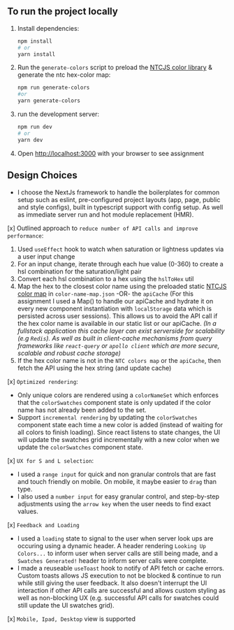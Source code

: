 ## To run the project locally

1. Install dependencies:

   ```bash
   npm install
   # or
   yarn install
   ```

2. Run the `generate-colors` script to preload the [NTCJS color library](https://www.npmjs.com/package/ntcjs) & generate the ntc hex-color map:

   ```bash
   npm run generate-colors
   #or
   yarn generate-colors
   ```

3. run the development server:

   ```bash
   npm run dev
   # or
   yarn dev
   ```

4. Open [http://localhost:3000](http://localhost:3000) with your browser to see assignment

## Design Choices

- I choose the NextJs framework to handle the boilerplates for common setup such as eslint, pre-configured project layouts (app, page, public and style configs), built in typescript support with config setup. As well as immediate server run and hot module replacement (HMR).

[x] Outlined approach to `reduce number of API calls and improve performance`:

1. Used `useEffect` hook to watch when saturation or lightness updates via a user input change
2. For an input change, iterate through each hue value (0-360) to create a hsl combination for the saturation/light pair
3. Convert each hsl combination to a hex using the `hslToHex` util
4. Map the hex to the closest color name using the preloaded static [NTCJS color map](https://www.npmjs.com/package/ntcjs) in `color-name-map.json` -OR- the `apiCache` (For this assignment I used a Map() to handle our apiCache and hydrate it on every new component instantiation with `localStorage` data which is persisted across user sessions). This allows us to avoid the API call if the hex color name is available in our static list or our apiCache. _(In a fullstack application this cache layer can exist serverside for scalability (e.g `Redis`). As well as built in client-cache mechanisms from query frameworks like `react-query` or `apollo client` which are more secure, scalable and robust cache storage)_
5. If the hex color name is not in the `NTC colors map` or the `apiCache`, then fetch the API using the hex string (and update cache)

[x] `Optimized rendering`:

- Only unique colors are rendered using a `colorNameSet` which enforces that the `colorSwatches` component state is only updated if the color name has not already been added to the set.
- Support `incremental rendering` by updating the `colorSwatches` component state each time a new color is added (instead of waiting for all colors to finish loading). Since react listens to state changes, the UI will update the swatches grid incrementally with a new color when we update the `colorSwatches` component state.

[x] `UX for S and L selection`:

- I used a `range input` for quick and non granular controls that are fast and touch friendly on mobile. On mobile, it maybe easier to `drag` than type.
- I also used a `number input` for easy granular control, and step-by-step adjustments using the `arrow key` when the user needs to find exact values.

[x] `Feedback and Loading`

- I used a `loading` state to signal to the user when server look ups are occuring using a dynamic header. A header rendering `Looking Up Colors...` to inform user when server calls are still being made, and a `Swatches Generated!` header to inform server calls were complete.
- I made a reuseable `useToast` hook to notify of API fetch or cache errors. Custom toasts allows JS execution to not be blocked & continue to run while still giving the user feedback. It also doesn't interrupt the UI interaction if other API calls are successful and allows custom styling as well as non-blocking UX (e.g. successful API calls for swatches could still update the UI swatches grid).

[x] `Mobile, Ipad, Desktop` view is supported
